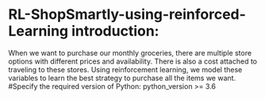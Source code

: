 # RL-ShopSmartly-using-reinforced-Learning introduction:
When we want to purchase our monthly groceries, there are multiple store options with different prices and availability. There is also a cost attached to traveling to these stores. Using reinforcement learning, we model these variables to learn the best strategy to purchase all the items we want.
#Specify the required version of Python:
  python_version >= 3.6

